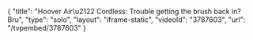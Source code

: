 {
    "title": "Hoover Air\u2122 Cordless: Trouble getting the brush back in? Bru",
    "type": "solo",
    "layout": "iframe-static",
    "videoId": "3787603",
    "url": "\/tvpembed\/3787603"
}